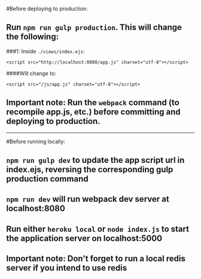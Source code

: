 #Before deploying to production:

## Run `npm run gulp production`. This will change the following:

###1: Inside `./views/index.ejs`:
```
<script src="http://localhost:8080/app.js" charset="utf-8"></script>
```
####Will change to:
```
<script src="/js/app.js" charset="utf-8"></script>
```

## Important note: Run the `webpack` command (to recompile app.js, etc.) before committing and deploying to production.

---------------------------------------------------

#Before running locally:

## `npm run gulp dev` to update the app script url in index.ejs, reversing the corresponding gulp production command

## `npm run dev` will run webpack dev server at localhost:8080

## Run either `heroku local` or `node index.js` to start the application server on localhost:5000

## Important note: Don't forget to run a local redis server if you intend to use redis
